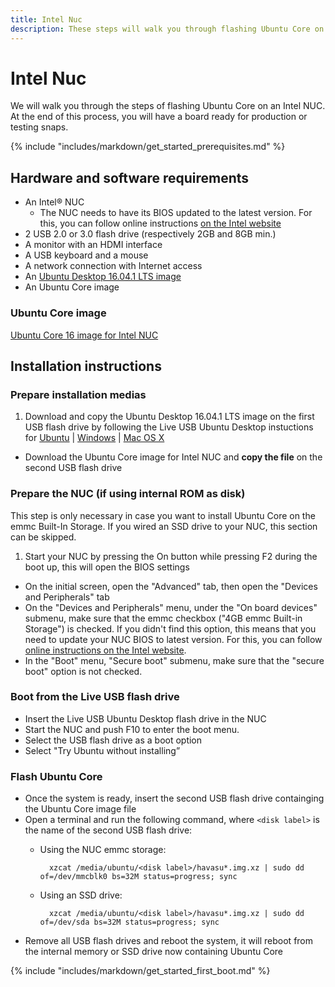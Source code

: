 ```yaml
---
title: Intel Nuc
description: These steps will walk you through flashing Ubuntu Core on an Intel NUC.
---
```

# Intel Nuc

We will walk you through the steps of flashing Ubuntu Core on an Intel NUC. At the end of this process, you will have a board ready for production or testing snaps.

{% include "includes/markdown/get_started_prerequisites.md" %}

## Hardware and software requirements

 * An Intel® NUC
    * The NUC needs to have its BIOS updated to the latest version. For this, you can follow online instructions [on the Intel website](http://www.intel.com/content/www/us/en/support/boards-and-kits/000005850.html)
 * 2 USB 2.0 or 3.0 flash drive (respectively 2GB and 8GB min.)
 * A monitor with an HDMI interface
 * A USB keyboard and a mouse
 * A network connection with Internet access
 * An [Ubuntu Desktop 16.04.1 LTS image](http://releases.ubuntu.com/16.04.1/ubuntu-16.04.1-desktop-amd64.iso)
 * An Ubuntu Core image

### Ubuntu Core image

[Ubuntu Core 16 image for Intel NUC](http://people.canonical.com/~platform/snappy/havasu/uc-series16-beta-image/havasu-20161021070243.img.xz)

## Installation instructions

### Prepare installation medias

 1. Download and copy the Ubuntu Desktop 16.04.1 LTS image on the first USB flash drive by following the Live USB Ubuntu Desktop instuctions for [Ubuntu](https://www.ubuntu.com/download/desktop/create-a-usb-stick-on-ubuntu) | [Windows](https://www.ubuntu.com/download/desktop/create-a-usb-stick-on-windows) | [Mac OS X](https://www.ubuntu.com/download/desktop/create-a-usb-stick-on-mac-osx)
 * Download the Ubuntu Core image for Intel NUC and **copy the file** on the second USB flash drive

### Prepare the NUC (if using internal ROM as disk)

This step is only necessary in case you want to install Ubuntu Core on the emmc Built-In Storage. If you wired an SSD drive to your NUC, this section can be skipped.

 1. Start your NUC by pressing the On button while pressing F2 during the boot up, this will open the BIOS settings
 * On the initial screen, open the "Advanced" tab, then open the "Devices and Peripherals" tab
 * On the "Devices and Peripherals" menu, under the "On board devices" submenu, make sure that the emmc checkbox ("4GB emmc Built-in Storage") is checked. If you didn't find this option, this means that you need to update your NUC BIOS to latest version. For this, you can follow [online instructions on the Intel website](http://www.intel.com/content/www/us/en/support/boards-and-kits/000005850.html).
 * In the "Boot" menu, "Secure boot" submenu, make sure that the "secure boot" option is not checked.

### Boot from the Live USB flash drive

 * Insert the Live USB Ubuntu Desktop flash drive in the NUC
 * Start the NUC and push F10 to enter the boot menu.
 * Select the USB flash drive as a boot option
 * Select "Try Ubuntu without installing”

### Flash Ubuntu Core

 * Once the system is ready, insert the second USB flash drive containging the Ubuntu Core image file
 * Open a terminal and run the following command, where `<disk label>` is the name of the second USB flash drive:
    * Using the NUC emmc storage:

            xzcat /media/ubuntu/<disk label>/havasu*.img.xz | sudo dd of=/dev/mmcblk0 bs=32M status=progress; sync

    * Using an SSD drive:

            xzcat /media/ubuntu/<disk label>/havasu*.img.xz | sudo dd of=/dev/sda bs=32M status=progress; sync

 * Remove all USB flash drives and reboot the system, it will reboot from the internal memory or SSD drive now containing Ubuntu Core

{% include "includes/markdown/get_started_first_boot.md" %}
